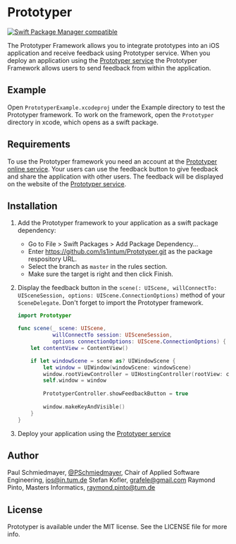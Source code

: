 # Prototyper

[![Swift Package Manager compatible](https://img.shields.io/badge/Swift%20Package%20Manager-compatible-brightgreen.svg)](https://github.com/apple/swift-package-manager)

The Prototyper Framework allows you to integrate prototypes into an iOS application and receive feedback using Prototyper service. When you deploy an application using the [Prototyper service](https://prototyper-bruegge.in.tum.de) the Prototyper Framework allows users to send feedback from within the application.

## Example

Open `PrototyperExample.xcodeproj` under the Example directory to test the Prototyper framework. To work on the framework, open the `Prototyper` directory in xcode, which opens as a swift package.

## Requirements

To use the Prototyper framework you need an account at the [Prototyper online service](https://prototyper-bruegge.in.tum.de).
Your users can use the feedback button to give feedback and share the application with other users. The feedback will be displayed on the website of the [Prototyper service](https://prototyper-bruegge.in.tum.de).

## Installation

1. Add the Prototyper framework to your application as a swift package dependency:

    * Go to File > Swift Packages > Add Package Dependency...
    * Enter https://github.com/ls1intum/Prototyper.git as the package respository URL.
    * Select the branch as `master` in the rules section.
    * Make sure the target is right and then click Finish.

2. Display the feedback button in the `scene(: UIScene, willConnectTo: UISceneSession, options: UIScene.ConnectionOptions)` method of your `SceneDelegate`. Don't forget to import the Prototyper framework.

    ```swift
    import Prototyper
    ```

    ```swift
    func scene(_ scene: UIScene,
               willConnectTo session: UISceneSession,
               options connectionOptions: UIScene.ConnectionOptions) {
        let contentView = ContentView()

        if let windowScene = scene as? UIWindowScene {
            let window = UIWindow(windowScene: windowScene)
            window.rootViewController = UIHostingController(rootView: contentView)
            self.window = window
            
            PrototyperController.showFeedbackButton = true
            
            window.makeKeyAndVisible()
        }
    }
    ```
3. Deploy your application using the [Prototyper service](https://prototyper-bruegge.in.tum.de)

## Author

Paul Schmiedmayer, [@PSchmiedmayer](https://twitter.com/pschmiedmayer), Chair of Applied Software Engineering, ios@in.tum.de
Stefan Kofler, grafele@gmail.com
Raymond Pinto, Masters Informatics, raymond.pinto@tum.de

## License

Prototyper is available under the MIT license. See the LICENSE file for more info.
